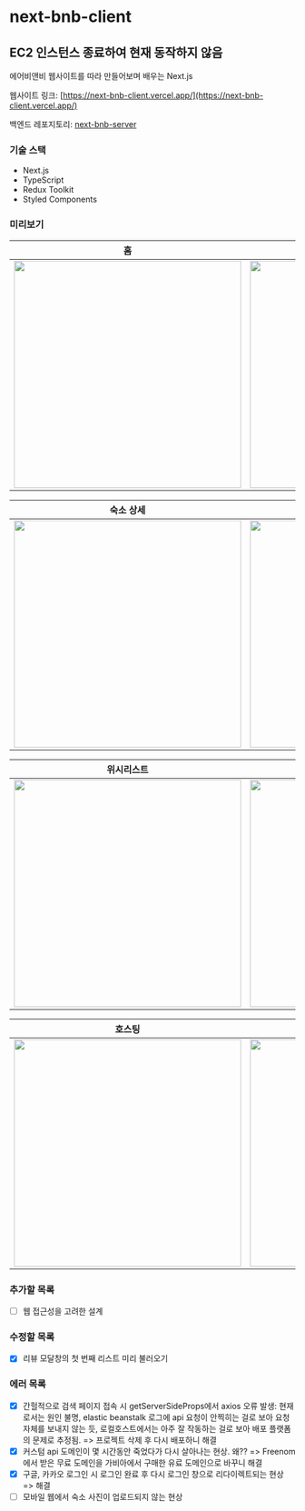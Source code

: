 # next-bnb-client
## EC2 인스턴스 종료하여 현재 동작하지 않음
에어비앤비 웹사이트를 따라 만들어보며 배우는 Next.js

웹사이트 링크: [https://next-bnb-client.vercel.app/](https://next-bnb-client.vercel.app/)

백엔드 레포지토리: [next-bnb-server](https://github.com/Jwlee134/next-bnb-server)

### 기술 스택

- Next.js
- TypeScript
- Redux Toolkit
- Styled Components

### 미리보기

|                                                                홈                                                                 |                                                               검색                                                                |
| :-------------------------------------------------------------------------------------------------------------------------------: | :-------------------------------------------------------------------------------------------------------------------------------: |
| <img src="https://user-images.githubusercontent.com/67630303/114498806-b8baad00-9c5f-11eb-9691-4b855412312c.png" width="400px" /> | <img src="https://user-images.githubusercontent.com/67630303/114499576-582c6f80-9c61-11eb-8e16-ee1e5b8aadb1.png" width="400px" /> |

|                                                             숙소 상세                                                             |                                                              프로필                                                               |
| :-------------------------------------------------------------------------------------------------------------------------------: | :-------------------------------------------------------------------------------------------------------------------------------: |
| <img src="https://user-images.githubusercontent.com/67630303/114502061-194ce880-9c66-11eb-9c0f-5b930945551f.png" width="400px" /> | <img src="https://user-images.githubusercontent.com/67630303/114503686-a8f39680-9c68-11eb-8903-a0ae0126e1c8.png" width="400px" /> |

|                                                            위시리스트                                                             |                                                             숙소 관리                                                             |
| :-------------------------------------------------------------------------------------------------------------------------------: | :-------------------------------------------------------------------------------------------------------------------------------: |
| <img src="https://user-images.githubusercontent.com/67630303/114503525-6b8f0900-9c68-11eb-9f30-8f5eb960c14f.png" width="400px" /> | <img src="https://user-images.githubusercontent.com/67630303/114503805-cd4f7300-9c68-11eb-8f6f-a724f737611a.png" width="400px" /> |

|                                                              호스팅                                                               |                                                               예약                                                               |
| :-------------------------------------------------------------------------------------------------------------------------------: | :------------------------------------------------------------------------------------------------------------------------------: |
| <img src="https://user-images.githubusercontent.com/67630303/114503862-e6f0ba80-9c68-11eb-85a9-ad4581f181bb.png" width="400px" /> | <img src="https://user-images.githubusercontent.com/67630303/114504095-4222ad00-9c69-11eb-9355-75c9f9e99ccd.png" width="400px" > |

### 추가할 목록

- [ ] 웹 접근성을 고려한 설계

### 수정할 목록

- [x] 리뷰 모달창의 첫 번째 리스트 미리 불러오기

### 에러 목록

- [x] 간헐적으로 검색 페이지 접속 시 getServerSideProps에서 axios 오류 발생: 현재로서는 원인 불명, elastic beanstalk 로그에 api 요청이 안찍히는 걸로 보아 요청 자체를 보내지 않는 듯, 로컬호스트에서는 아주 잘 작동하는 걸로 보아 배포 플랫폼의 문제로 추정됨. => 프로젝트 삭제 후 다시 배포하니 해결
- [x] 커스텀 api 도메인이 몇 시간동안 죽었다가 다시 살아나는 현상. 왜?? => Freenom에서 받은 무료 도메인을 가비아에서 구매한 유료 도메인으로 바꾸니 해결
- [x] 구글, 카카오 로그인 시 로그인 완료 후 다시 로그인 창으로 리다이렉트되는 현상 => 해결
- [ ] 모바일 웹에서 숙소 사진이 업로드되지 않는 현상
